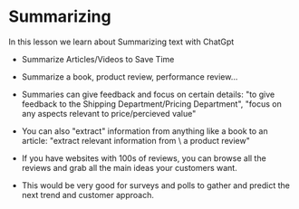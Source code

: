 # Summarizing

In this lesson we learn about Summarizing text with ChatGpt

- Summarize Articles/Videos to Save Time

- Summarize a book, product review, performance review...

- Summaries can give feedback and focus on certain details: "to give feedback to the Shipping Department/Pricing Department",
"focus on any aspects relevant to price/percieved value"

- You can also "extract" information from anything like a book to an article: "extract relevant information from \ 
a product review"

- If you have websites with 100s of reviews, you can browse all the reviews and grab all the main ideas your customers want. 

- This would be very good for surveys and polls to gather and predict the next trend and customer approach.

